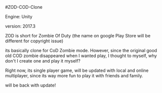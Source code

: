 #ZOD-COD-Clone

Engine: Unity

version: 2017.3



ZOD is short for Zombie Of Duty (the name on google Play Store will be different for copyright issue)

its basically clone for CoD Zombie mode. However, since the original good old COD zombie disappeared when I wanted play, I thought to myself, why don't I create one and play it myself?

Right now, its single player game, will be updated with local and online multiplayer, since its way more fun to play it with friends and family.

will be back with update!

